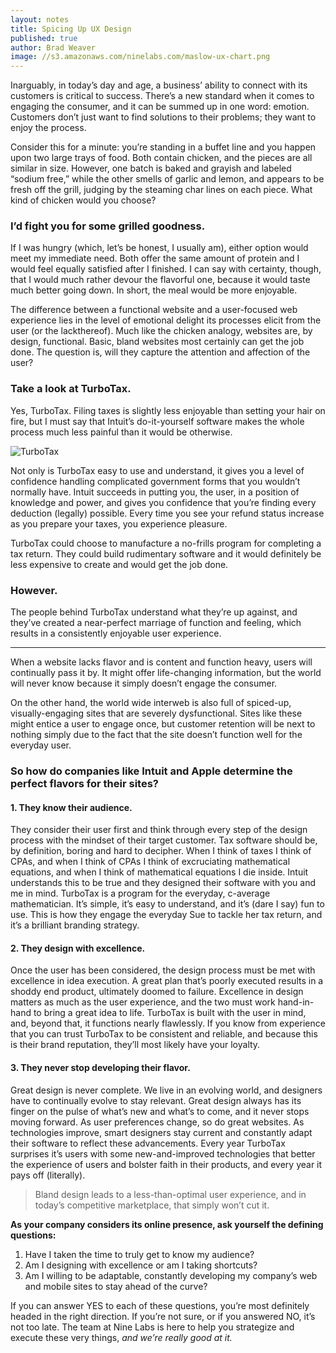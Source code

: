 ```yaml
---
layout: notes
title: Spicing Up UX Design
published: true
author: Brad Weaver
image: //s3.amazonaws.com/ninelabs.com/maslow-ux-chart.png
---
```


Inarguably, in today’s day and age, a business’ ability to connect with its customers is critical to success. There’s a new standard when it comes to engaging the consumer, and it can be summed up in one word: emotion. Customers don’t just want to find solutions to their problems; they want to enjoy the process.

Consider this for a minute: you’re standing in a buffet line and you happen upon two large trays of food. Both contain chicken, and the pieces are all similar in size. However, one batch is baked and grayish and labeled “sodium free,” while the other smells of garlic and lemon, and appears to be fresh off the grill, judging by the steaming char lines on each piece. What kind of chicken would you choose?

### I’d fight you for some grilled goodness.

If I was hungry (which, let’s be honest, I usually am), either option would meet my immediate need. Both offer the same amount of protein and I would feel equally satisfied after I finished. I can say with certainty, though, that I would much rather devour the flavorful one, because it would taste much better going down. In short, the meal would be more enjoyable.

The difference between a functional website and a user-focused web experience lies in the level of emotional delight its processes elicit from the user (or the lackthereof). Much like the chicken analogy, websites are, by design, functional. Basic, bland websites most certainly can get the job done. The question is, will they capture the attention and affection of the user?

### Take a look at TurboTax.

Yes, TurboTax. Filing taxes is slightly less enjoyable than setting your hair on fire, but I must say that Intuit’s do-it-yourself software makes the whole process much less painful than it would be otherwise.

![TurboTax](//s3.amazonaws.com/ninelabs.com/ttax-screens.jpg)

Not only is TurboTax easy to use and understand, it gives you a level of confidence handling complicated government forms that you wouldn’t normally have. Intuit succeeds in putting you, the user, in a position of knowledge and power, and gives you confidence that you’re finding every deduction (legally) possible. Every time you see your refund status increase as you prepare your taxes, you experience pleasure.

TurboTax could choose to manufacture a no-frills program for completing a tax return. They could build rudimentary software and it would definitely be less expensive to create and would get the job done.

### However.

The people behind TurboTax understand what they’re up against, and they’ve created a near-perfect marriage of function and feeling, which results in a consistently enjoyable user experience.

----

When a website lacks flavor and is content and function heavy, users will continually pass it by. It might offer life-changing information, but the world will never know because it simply doesn’t engage the consumer.

On the other hand, the world wide interweb is also full of spiced-up, visually-engaging sites that are severely dysfunctional. Sites like these might entice a user to engage once, but customer retention will be next to nothing simply due to the fact that the site doesn’t function well for the everyday user.

### So how do companies like Intuit and Apple determine the perfect flavors for their sites?

#### 1. They know their audience.
They consider their user first and think through every step of the design process with the mindset of their target customer. Tax software should be, by definition, boring and hard to decipher. When I think of taxes I think of CPAs, and when I think of CPAs I think of excruciating mathematical equations, and when I think of mathematical equations I die inside. Intuit understands this to be true and they designed their software with you and me in mind. TurboTax is a program for the everyday, c-average mathematician. It’s simple, it’s easy to understand, and it’s (dare I say) fun to use. This is how they engage the everyday Sue to tackle her tax return, and it’s a brilliant branding strategy.

#### 2. They design with excellence.
Once the user has been considered, the design process must be met with excellence in idea execution. A great plan that’s poorly executed results in a shoddy end product, ultimately doomed to failure. Excellence in design matters as much as the user experience, and the two must work hand-in-hand to bring a great idea to life. TurboTax is built with the user in mind, and, beyond that, it functions nearly flawlessly. If you know from experience that you can trust TurboTax to be consistent and reliable, and because this is their brand reputation, they’ll most likely have your loyalty.

#### 3. They never stop developing their flavor.
Great design is never complete. We live in an evolving world, and designers have to continually evolve to stay relevant. Great design always has its finger on the pulse of what’s new and what’s to come, and it never stops moving forward. As user preferences change, so do great websites. As technologies improve, smart designers stay current and constantly adapt their software to reflect these advancements. Every year TurboTax surprises it’s users with some new-and-improved technologies that better the experience of users and bolster faith in their products, and every year it pays off (literally).

> Bland design leads to a less-than-optimal user experience, and in today’s competitive marketplace, that simply won’t cut it.

**As your company considers its online presence, ask yourself the defining questions:**

1. Have I taken the time to truly get to know my audience?
1. Am I designing with excellence or am I taking shortcuts?
1. Am I willing to be adaptable, constantly developing my company’s web and mobile sites to stay ahead of the curve?

If you can answer YES to each of these questions, you’re most definitely headed in the right direction. If you’re not sure, or if you answered NO, it’s not too late. The team at Nine Labs is here to help you strategize and execute these very things, _and we’re really good at it._
